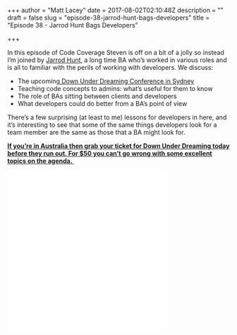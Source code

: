 +++
author = "Matt Lacey"
date = 2017-08-02T02:10:48Z
description = ""
draft = false
slug = "episode-38-jarrod-hunt-bags-developers"
title = "Episode 38 - Jarrod Hunt Bags Developers"

+++


<p>In this episode of Code Coverage Steven is off on a bit of a jolly so instead I&#8217;m joined by <a href="http://www.twitter.com/mrjarrodhunt" target="_blank" rel="noopener">Jarrod Hunt</a>, a long time BA who&#8217;s worked in various roles and is all to familiar with the perils of working with developers. We discuss:</p>
<ul>
<li>The upcoming<a href="http://www.downunderdreaming.com" target="_blank" rel="noopener"> Down Under Dreaming Conference in Sydney</a></li>
<li>Teaching code concepts to admins: what&#8217;s useful for them to know</li>
<li>The role of BAs sitting between clients and developers</li>
<li>What developers could do better from a BA&#8217;s point of view</li>
</ul>
<p>There&#8217;s a few surprising (at least to me) lessons for developers in here, and it&#8217;s interesting to see that some of the same things developers look for a team member are the same as those that a BA might look for.</p>
<p><strong><a href="http://www.downunderdreaming.com" target="_blank" rel="noopener">If you&#8217;re in Australia then grab your ticket for Down Under Dreaming today before they run out. For $50 you can&#8217;t go wrong with some excellent topics on the agenda. </a></strong></p>
<p><iframe style="border: none;" src="//html5-player.libsyn.com/embed/episode/id/5601095/height/360/width/360/theme/legacy/autonext/no/thumbnail/yes/autoplay/no/preload/no/no_addthis/no/direction/backward/" width="360" height="360" scrolling="no" allowfullscreen="allowfullscreen"></iframe></p>



